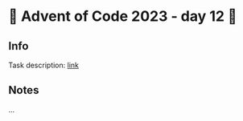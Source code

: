# 🎄 Advent of Code 2023 - day 12 🎄

## Info

Task description: [link](https://adventofcode.com/2023/day/12)

## Notes

...

